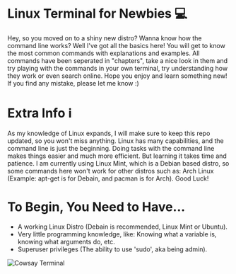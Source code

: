 # Linux Terminal for Newbies 💻
Hey, so you moved on to a shiny new distro? Wanna know how the command line works? Well I've got all the basics here! You will get to know the most common commands with explanations and examples. All commands have been seperated in "chapters", take a nice look in them and try playing with the commands in your own terminal, try understanding how they work or even search online. Hope you enjoy and learn something new! If you find any mistake, please let me know :)

# Extra Info ℹ
As my knowledge of Linux expands, I will make sure to keep this repo updated, so you won't miss anything. Linux has many capabilities, and the command line is just the beginning. Doing tasks with the command line makes things easier and much more efficient. But learning it takes time and patience. I am currently using Linux Mint, which is a Debian based distro, so some commands here won't work for other distros such as: Arch Linux (Example: apt-get is for Debain, and pacman is for Arch). Good Luck!

# To Begin, You Need to Have...
- A working Linux Distro (Debain is recommended, Linux Mint or Ubuntu).
- Very little programming knowledge, like: Knowing what a variable is, knowing what arguments do, etc.
- Superuser privileges (The ability to use 'sudo', aka being admin).

![Cowsay Terminal](https://user-images.githubusercontent.com/85440857/181916453-18a15e76-b207-4195-9252-537f81466988.png)
